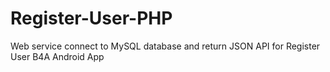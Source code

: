 # Register-User-PHP
Web service connect to MySQL database and return JSON API for Register User B4A Android App
